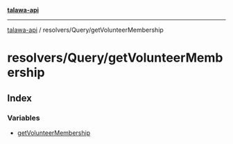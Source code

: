 [**talawa-api**](../../../README.md)

***

[talawa-api](../../../modules.md) / resolvers/Query/getVolunteerMembership

# resolvers/Query/getVolunteerMembership

## Index

### Variables

- [getVolunteerMembership](variables/getVolunteerMembership.md)
